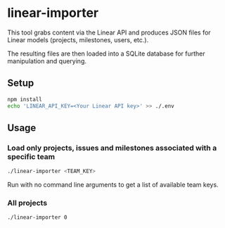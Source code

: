 
# linear-importer

This tool grabs content via the Linear API and produces JSON files for Linear models (projects, milestones, users, etc.).

The resulting files are then loaded into a SQLite database for further manipulation and querying.

## Setup

```bash
npm install
echo 'LINEAR_API_KEY=<Your Linear API key>' >> ./.env
```

## Usage

### Load only projects, issues and milestones associated with a specific team

```bash
./linear-importer <TEAM_KEY>
```

Run with no command line arguments to get a list of available team keys.

### All projects

```bash
./linear-importer 0
```

<!-- Mention use of visidata and sqlite3 for querying (with -> and ->> operators) -->

